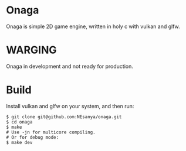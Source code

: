 # Onaga

Onaga is simple 2D game engine, written in holy c with vulkan and glfw.

# WARGING

Onaga in development and not ready for production.

# Build

Install vulkan and glfw on your system, and then run:

``` shell
$ git clone git@github.com:NEsanya/onaga.git
$ cd onaga
$ make
# Use -jn for multicore compiling.
# Or for debug mode:
$ make dev
```

